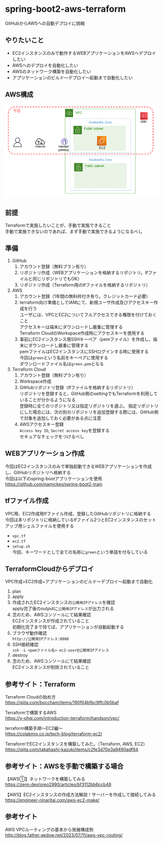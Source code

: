 # spring-boot2-aws-terraform

GitHubからAWSへの自動デプロイに挑戦

## やりたいこと
* EC2インスタンスのみで動作するWEBアプリケーションをAWSへデプロイしたい
* AWSへのデプロイを自動化したい
* AWSのネットワーク構築を自動化したい
* アプリケーションのビルド～デプロイ～起動まで自動化したい

## AWS構成
![AWS構成](aws.png)

## 前提
Terraformで実施したいことが、手動で実施できること  
手動で実施できないのであれば、まず手動で実施できるようになるべし  

## 準備

1. GitHub
	1. アカウント登録（無料プラン有り）
	1. リポジトリ作成（WEBアプリケーションを格納するリポジトリ。tfファイルと同じリポジトリでもOK）
	1. リポジトリ作成（Terraform用のtfファイルを格納するリポジトリ）
1. AWS
	1. アカウント登録（1年間の無料枠付き有り。クレジットカード必要）
	1. terraform向け準備としてIAMにて、新規ユーザ作成及びアクセスキー作成を行う  
	   ユーザには、VPCとEC2についてフルアクセスできる権限を付けておくこと  
	   アクセスキーは端末にダウンロードし厳重に管理する  
	   Terraform CloudのWorkspace作成時にアクセスキーを使用する  
	1. 事前にEC2インスタンス用SSHキーペア（pemファイル）を作成し、端末にダウンロードし厳重に管理する  
	   pemファイルはEC2インスタンスにSSHログインする時に使用する  
	   今回は`green`という名前をキーペアに使用する  
	   ダウンロードファイル名は`green.pem`となる  
1. Terraform Cloud
	1. アカウント登録（無料プラン有り）
	1. Workspace作成
	1. GitHubリポジトリ登録（tfファイルを格納するリポジトリ）  
       リポジトリを登録すると、GitHub側のsettingでもTerraformを利用していることが分かるようになる  
	   登録時に全てのリポジトリ又は指定リポジトリを選ぶ。
	   指定リポジトリにした場合には、次の別のリポジトリを追加登録する際には、GitHub側で対象を追加しておく必要がある点に注意  
	1. AWSアクセスキー登録  
	   `Access key ID`, `Secret access key`を登録する  
	   セキュアなチェックをつけるべし  


## WEBアプリケーション作成
今回はEC2インスタンスのみで単独起動できるWEBアプリケーションを作成し、GitHubリポジトリへ格納する  
今回は以下のspring-bootアプリケーションを使用  
https://github.com/namickey/spring-boot2-train  


## tfファイル作成
VPC用、EC2作成用tfファイル作成、登録したGitHubリポジトリに格納する  
今回は本リポジトリに格納しているtfファイル2つとEC2インスタンスのセットアップ用シェルファイルを使用する  
* `vpc.tf`  
* `ec2.tf`  
* `setup.sh`  
今回、キーワードとして全ての名称に`green`という単語を付与している  

## TerraformCloudからデプロイ
VPC作成+EC2作成+アプリケーションのビルド～デプロイ～起動まで自動化  

1. plan
1. apply
1. 作成されたEC2インスタンスの`公開用IPアドレス`を確認  
   apply完了後のoutputに`公開用IPアドレス`が出力される  
1. 念のため、AWSコンソールにて結果確認  
   EC2インスタンスが作成されていること  
   初期化完了まで待てば、アプリケーションが自動起動する  
1. ブラウザ動作確認  
   `http://公開用IPアドレス:8080`
1. SSH接続確認  
   `ssh -i <pemファイル名> ec2-user@公開用IPアドレス`
1. destroy
1. 念のため、AWSコンソールにて結果確認  
   EC2インスタンスが削除されていること  

## 参考サイト：Terraform

Terraform Cloudの始め方  
https://qiita.com/boccham/items/190f04bfbc9ffc0b5baf  

Terraformで構築するAWS  
https://y-ohgi.com/introduction-terraform/handson/vpc/  

terraform構築手順〜EC2編〜  
https://colabmix.co.jp/tech-blog/terraform-ec2/  

TerraformでEC2インスタンスを構築してみた。（Terraform, AWS, EC2）  
https://qiita.com/takahashi-kazuki/items/c2fe3d70e3a9490adf64  


## 参考サイト：AWSを手動で構築する場合

【AWS①】ネットワークを構築してみる  
https://zenn.dev/oreo2990/articles/bf3112bb6ccb48  

【AWS】EC2インスタンスの作成方法解説！サーバーを作成して接続してみる  
https://engineer-ninaritai.com/aws-ec2-make/  

## 参考サイト

AWS VPCルーティングの基本から発展構成例  
http://blog.father.gedow.net/2023/07/11/aws-vpc-routing/  
